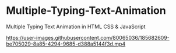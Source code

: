 # Multiple-Typing-Text-Animation
Multiple Typing Text Animation in HTML CSS &amp; JavaScript


https://user-images.githubusercontent.com/80065036/185682609-be705029-8a85-4294-9685-d388a5144f3d.mp4

